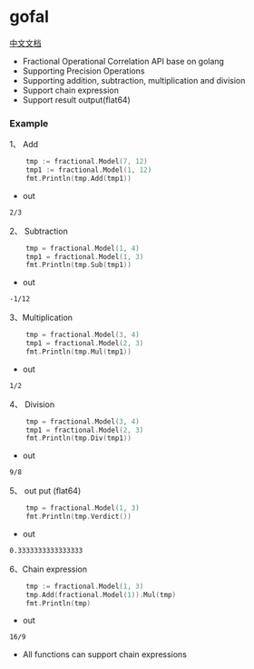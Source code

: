 # gofal

[中文文档](README_zh_cn.md)

- Fractional Operational Correlation API base on golang
- Supporting Precision Operations
- Supporting addition, subtraction, multiplication and division
- Support chain expression
- Support result output(flat64)

### Example


1、 Add 

```go
	tmp := fractional.Model(7, 12)
	tmp1 := fractional.Model(1, 12)
	fmt.Println(tmp.Add(tmp1))
```

- out
```sh
2/3
```

2、 Subtraction 

```go
	tmp = fractional.Model(1, 4)
	tmp1 = fractional.Model(1, 3)
	fmt.Println(tmp.Sub(tmp1))
```

- out
```sh
-1/12
```

3、Multiplication

```go
	tmp = fractional.Model(3, 4)
	tmp1 = fractional.Model(2, 3)
	fmt.Println(tmp.Mul(tmp1))
```

- out
```sh
1/2
```

4、 Division

```go
	tmp = fractional.Model(3, 4)
	tmp1 = fractional.Model(2, 3)
	fmt.Println(tmp.Div(tmp1))
```

- out
```sh
9/8
```

5、 out put (flat64) 

```go
    tmp = fractional.Model(1, 3)
	fmt.Println(tmp.Verdict())
```

- out
```sh
0.3333333333333333
```

6、Chain expression

```go
	tmp := fractional.Model(1, 3)
	tmp.Add(fractional.Model(1)).Mul(tmp)
	fmt.Println(tmp)
```

- out
```sh
16/9
```
- All functions can support chain expressions
